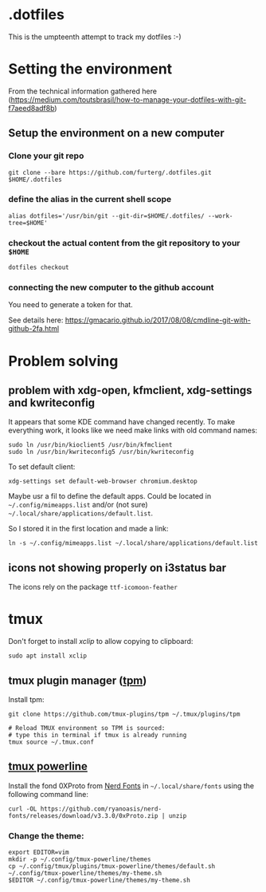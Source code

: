 # .dotfiles

This is the umpteenth attempt to track my dotfiles :-)

# Setting the environment

From the technical information gathered here (https://medium.com/toutsbrasil/how-to-manage-your-dotfiles-with-git-f7aeed8adf8b)

## Setup the environment on a new computer

### Clone your git repo

`git clone --bare https://github.com/furterg/.dotfiles.git $HOME/.dotfiles`

### define the alias in the current shell scope

`alias dotfiles='/usr/bin/git --git-dir=$HOME/.dotfiles/ --work-tree=$HOME'`

### checkout the actual content from the git repository to your `$HOME`

`dotfiles checkout`

### connecting the new computer to the github account

You need to generate a token for that.

See details here: https://gmacario.github.io/2017/08/08/cmdline-git-with-github-2fa.html

# Problem solving

## problem with xdg-open, kfmclient, xdg-settings and kwriteconfig

It appears that some KDE command have changed recently. To make everything work, it looks like we need make links with old command names:

```
sudo ln /usr/bin/kioclient5 /usr/bin/kfmclient
sudo ln /usr/bin/kwriteconfig5 /usr/bin/kwriteconfig
```
To set default client:
```
xdg-settings set default-web-browser chromium.desktop
```

Maybe usr a fil to define the default apps. Could be located in `~/.config/mimeapps.list` and/or (not sure) `~/.local/share/applications/default.list`.

So I stored it in the first location and made a link:
```
ln -s ~/.config/mimeapps.list ~/.local/share/applications/default.list
```
## icons not showing properly on i3status bar

The icons rely on the package `ttf-icomoon-feather`

# tmux

Don't forget to install *xclip* to allow copying to clipboard:
```
sudo apt install xclip
```
## tmux plugin manager ([tpm](https://github.com/tmux-plugins/tpm))

Install tpm:
```
git clone https://github.com/tmux-plugins/tpm ~/.tmux/plugins/tpm

# Reload TMUX environment so TPM is sourced:
# type this in terminal if tmux is already running
tmux source ~/.tmux.conf
```

## [tmux powerline](https://github.com/erikw/tmux-powerline)

Install the fond 0XProto from [Nerd Fonts](https://github.com/ryanoasis/nerd-fonts?tab=readme-ov-file#option-1-release-archive-download) in `~/.local/share/fonts` using the following command line:  
```
curl -OL https://github.com/ryanoasis/nerd-fonts/releases/download/v3.3.0/0xProto.zip | unzip
```

### Change the theme:
```
export EDITOR=vim
mkdir -p ~/.config/tmux-powerline/themes
cp ~/.config/tmux/plugins/tmux-powerline/themes/default.sh ~/.config/tmux-powerline/themes/my-theme.sh
$EDITOR ~/.config/tmux-powerline/themes/my-theme.sh

